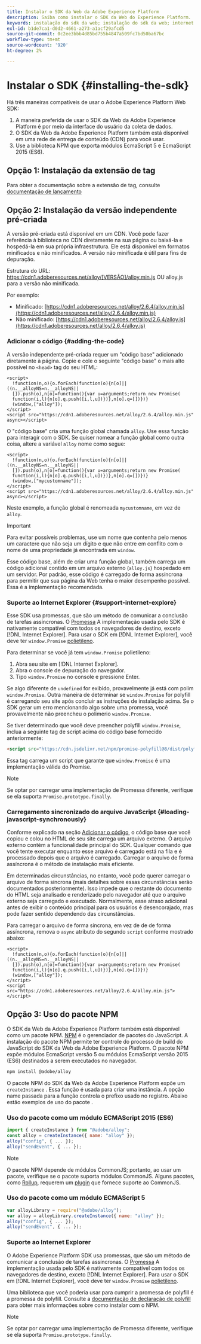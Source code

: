 ```yaml
---
title: Instalar o SDK da Web da Adobe Experience Platform
description: Saiba como instalar o SDK da Web do Experience Platform.
keywords: instalação do sdk da web; instalação do sdk da web; internet explorer; promessa; pacote npm
exl-id: b1de7ca1-d0d2-4661-a273-a1acf29afcd5
source-git-commit: 0c2ee3bbb4d85bd755b4847a509fc7bd50ba67bc
workflow-type: tm+mt
source-wordcount: '920'
ht-degree: 2%

---
```


# Instalar o SDK {#installing-the-sdk}

Há três maneiras compatíveis de usar o Adobe Experience Platform Web SDK:

1. A maneira preferida de usar o SDK da Web da Adobe Experience Platform é por meio da interface do usuário da coleta de dados.
1. O SDK da Web da Adobe Experience Platform também está disponível em uma rede de entrega de conteúdo (CDN) para você usar.
1. Use a biblioteca NPM que exporta módulos EcmaScript 5 e EcmaScript 2015 (ES6).

## Opção 1: Instalação da extensão de tag

Para obter a documentação sobre a extensão de tag, consulte [documentação de lançamento](../../tags/extensions/web/sdk/overview.md)

## Opção 2: Instalação da versão independente pré-criada

A versão pré-criada está disponível em um CDN. Você pode fazer referência à biblioteca no CDN diretamente na sua página ou baixá-la e hospedá-la em sua própria infraestrutura. Ele está disponível em formatos minificados e não minificados. A versão não minificada é útil para fins de depuração.

Estrutura do URL: https://cdn1.adoberesources.net/alloy/[VERSÃO]/alloy.min.js OU alloy.js para a versão não minificada.

Por exemplo:


* Minificado: [https://cdn1.adoberesources.net/alloy/2.6.4/alloy.min.js](https://cdn1.adoberesources.net/alloy/2.6.4/alloy.min.js)
* Não minificado: [https://cdn1.adoberesources.net/alloy/2.6.4/alloy.js](https://cdn1.adoberesources.net/alloy/2.6.4/alloy.js)


### Adicionar o código {#adding-the-code}

A versão independente pré-criada requer um &quot;código base&quot; adicionado diretamente à página. Copie e cole o seguinte &quot;código base&quot; o mais alto possível no `<head>` tag do seu HTML:

```markup
<script>
  !function(n,o){o.forEach(function(o){n[o]||((n.__alloyNS=n.__alloyNS||
  []).push(o),n[o]=function(){var u=arguments;return new Promise(
  function(i,l){n[o].q.push([i,l,u])})},n[o].q=[])})}
  (window,["alloy"]);
</script>
<script src="https://cdn1.adoberesources.net/alloy/2.6.4/alloy.min.js" async></script>
```

O &quot;código base&quot; cria uma função global chamada `alloy`. Use essa função para interagir com o SDK. Se quiser nomear a função global como outra coisa, altere a variável `alloy` nome como segue:

```markup
<script>
  !function(n,o){o.forEach(function(o){n[o]||((n.__alloyNS=n.__alloyNS||
  []).push(o),n[o]=function(){var u=arguments;return new Promise(
  function(i,l){n[o].q.push([i,l,u])})},n[o].q=[])})}
  (window,["mycustomname"]);
</script>
<script src="https://cdn1.adoberesources.net/alloy/2.6.4/alloy.min.js" async></script>
```

Neste exemplo, a função global é renomeada `mycustomname`, em vez de `alloy`.

>[!IMPORTANT]
>
>Para evitar possíveis problemas, use um nome que contenha pelo menos um caractere que não seja um dígito e que não entre em conflito com o nome de uma propriedade já encontrada em `window`.

Esse código base, além de criar uma função global, também carrega um código adicional contido em um arquivo externo \(`alloy.js`\) hospedado em um servidor. Por padrão, esse código é carregado de forma assíncrona para permitir que sua página da Web tenha o maior desempenho possível. Essa é a implementação recomendada.

### Suporte ao Internet Explorer {#support-internet-explore}

Esse SDK usa promessas, que são um método de comunicar a conclusão de tarefas assíncronas. O [Promessa](https://developer.mozilla.org/pt-BR/docs/Web/JavaScript/Reference/Global_Objects/Promise) A implementação usada pelo SDK é nativamente compatível com todos os navegadores de destino, exceto [!DNL Internet Explorer]. Para usar o SDK em [!DNL Internet Explorer], você deve ter `window.Promise` [polietileno](https://remysharp.com/2010/10/08/what-is-a-polyfill).

Para determinar se você já tem `window.Promise` polietileno:

1. Abra seu site em [!DNL Internet Explorer].
1. Abra o console de depuração do navegador.
1. Tipo `window.Promise` no console e pressione Enter.

Se algo diferente de `undefined` for exibido, provavelmente já está com polim `window.Promise`. Outra maneira de determinar se `window.Promise` for polyfill é carregando seu site após concluir as instruções de instalação acima. Se o SDK gerar um erro mencionando algo sobre uma promessa, você provavelmente não preencheu o polimerio `window.Promise`.

Se tiver determinado que você deve preencher polyfill `window.Promise`, inclua a seguinte tag de script acima do código base fornecido anteriormente:

```html
<script src="https://cdn.jsdelivr.net/npm/promise-polyfill@8/dist/polyfill.min.js"></script>
```

Essa tag carrega um script que garante que `window.Promise` é uma implementação válida do Promise.

>[!NOTE]
>
>Se optar por carregar uma implementação de Promessa diferente, verifique se ela suporta `Promise.prototype.finally`.

### Carregamento sincronizado do arquivo JavaScript {#loading-javascript-synchronously}

Conforme explicado na seção [Adicionar o código](#adding-the-code), o código base que você copiou e colou no HTML de seu site carrega um arquivo externo. O arquivo externo contém a funcionalidade principal do SDK. Qualquer comando que você tente executar enquanto esse arquivo é carregado está na fila e é processado depois que o arquivo é carregado. Carregar o arquivo de forma assíncrona é o método de instalação mais eficiente.

Em determinadas circunstâncias, no entanto, você pode querer carregar o arquivo de forma síncrona \(mais detalhes sobre essas circunstâncias serão documentados posteriormente\). Isso impede que o restante do documento do HTML seja analisado e renderizado pelo navegador até que o arquivo externo seja carregado e executado. Normalmente, esse atraso adicional antes de exibir o conteúdo principal para os usuários é desencorajado, mas pode fazer sentido dependendo das circunstâncias.

Para carregar o arquivo de forma síncrona, em vez de de de forma assíncrona, remova o `async` atributo do segundo `script` conforme mostrado abaixo:

```markup
<script>
  !function(n,o){o.forEach(function(o){n[o]||((n.__alloyNS=n.__alloyNS||
  []).push(o),n[o]=function(){var u=arguments;return new Promise(
  function(i,l){n[o].q.push([i,l,u])})},n[o].q=[])})}
  (window,["alloy"]);
</script>
<script src="https://cdn1.adoberesources.net/alloy/2.6.4/alloy.min.js"></script>
```

## Opção 3: Uso do pacote NPM

O SDK da Web da Adobe Experience Platform também está disponível como um pacote NPM. [NPM](https://www.npmjs.com) é o gerenciador de pacotes do JavaScript. A instalação do pacote NPM permite ter controle do processo de build do JavaScript do SDK da Web da Adobe Experience Platform. O pacote NPM expõe módulos EcmaScript versão 5 ou módulos EcmaScript versão 2015 (ES6) destinados a serem executados no navegador.

```bash
npm install @adobe/alloy
```

O pacote NPM do SDK da Web da Adobe Experience Platform expõe um `createInstance` . Essa função é usada para criar uma instância. A opção name passada para a função controla o prefixo usado no registro. Abaixo estão exemplos de uso do pacote .

### Uso do pacote como um módulo ECMAScript 2015 (ES6)

```javascript
import { createInstance } from "@adobe/alloy";
const alloy = createInstance({ name: "alloy" });
alloy("config", { ... });
alloy("sendEvent", { ... });
```

>[!NOTE]
>
>O pacote NPM depende de módulos CommonJS; portanto, ao usar um pacote, verifique se o pacote suporta módulos CommonJS. Alguns pacotes, como [Rollup](https://rollupjs.org), requerem um [plugin](https://www.npmjs.com/package/@rollup/plugin-commonjs) que fornece suporte ao CommonJS.

### Uso do pacote como um módulo ECMAScript 5

```javascript
var alloyLibrary = require("@adobe/alloy");
var alloy = alloyLibrary.createInstance({ name: "alloy" });
alloy("config", { ... });
alloy("sendEvent", { ... });
```

### Suporte ao Internet Explorer

O Adobe Experience Platform SDK usa promessas, que são um método de comunicar a conclusão de tarefas assíncronas. O [Promessa](https://developer.mozilla.org/en-US/docs/Web/JavaScript/Reference/Global_Objects/Promise) A implementação usada pelo SDK é nativamente compatível com todos os navegadores de destino, exceto [!DNL Internet Explorer]. Para usar o SDK em [!DNL Internet Explorer], você deve ter `window.Promise` [polietileno](https://remysharp.com/2010/10/08/what-is-a-polyfill).

Uma biblioteca que você poderia usar para cumprir a promessa de polyfill é a promessa de polyfill. Consulte a [documentação de declaração de polyfill](https://www.npmjs.com/package/promise-polyfill) para obter mais informações sobre como instalar com o NPM.

>[!NOTE]
>
>Se optar por carregar uma implementação de Promessa diferente, verifique se ela suporta `Promise.prototype.finally`.
